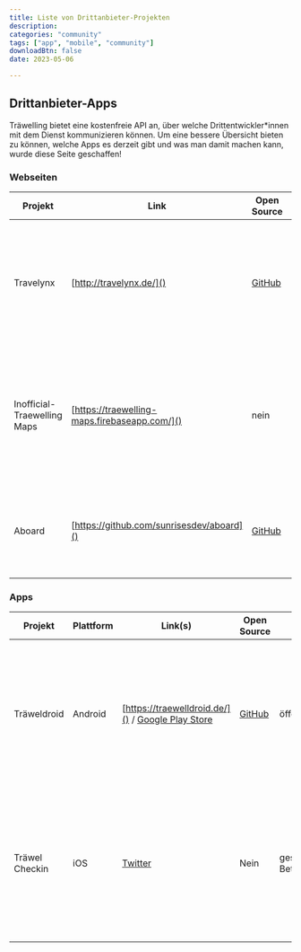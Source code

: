 ```yaml
---
title: Liste von Drittanbieter-Projekten
description: 
categories: "community"
tags: ["app", "mobile", "community"]
downloadBtn: false
date: 2023-05-06

---
```



## Drittanbieter-Apps
Träwelling bietet eine kostenfreie API an, über welche Drittentwickler\*innen mit dem Dienst kommunizieren können.
Um eine bessere Übersicht bieten zu können, welche Apps es derzeit gibt und was man damit machen kann, wurde diese Seite geschaffen!


### Webseiten

| Projekt                     | Link                                          | Open Source                                     | Status                              | Infos                                                                                                                                                      |
|-----------------------------|-----------------------------------------------|-------------------------------------------------|-------------------------------------|------------------------------------------------------------------------------------------------------------------------------------------------------------|
| Travelynx                   | [http://travelynx.de/]()                      | [GitHub](https://github.com/derf/travelynx)     | öffentlich                          | Travelynx ist ein eigener, unabhängiger Check-in Dienst für Züge im Netz der Deutschen Bahn. Er bietet eine Synchronisierung von und zu Träwelling an.     |
| Inofficial-Traewelling Maps | [https://traewelling-maps.firebaseapp.com/]() | nein                                            | öffentlich (Eintragung auf Anfrage) | Hier werden regelmäßig die Fahrten der registrierten Träwelling-User synchronisiert, um auf einer kombinierten Streckenkarte dargestellt werden zu können. |
| Aboard                      | [https://github.com/sunrisesdev/aboard]()     | [GitHub](https://github.com/sunrisesdev/aboard) | öffentlich                          | Aboard ist ein alternativer Webclient für Träwelling, welcher sich auf mobile Bedienung fokussiert.                                                        |

### Apps

| Projekt        | Plattform | Link(s)                                                                                                                | Open Source                                               | Status                    | Infos                                                                                                                    |
|----------------|-----------|------------------------------------------------------------------------------------------------------------------------|-----------------------------------------------------------|---------------------------|--------------------------------------------------------------------------------------------------------------------------|
| Träweldroid    | Android   | [https://traewelldroid.de/]() / [Google Play Store](https://play.google.com/store/apps/details?id=de.hbch.traewelling) | [GitHub](https://github.com/Traewelldroid/traewelldroid)  | öffentlich                | Träwelldroid ist eine Android-App, welche das Einchecken und Interagieren mit Träwelling nativ unter Android ermöglicht. |
| Träwel Checkin | iOS       | [Twitter](https://twitter.com/TraewelCheckIn)                                                                          | Nein                                                      | geschlossene Beta-Version | Träwel Checkin ist eine iOS-App, welche das Einchecken und Interagieren mit Träwelling nativ unter Android ermöglicht.   |
|                |           |                                                                                                                        |                                                           |                           |                                                                                                                          |
